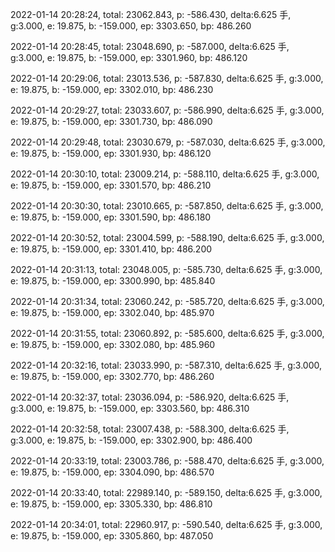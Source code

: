 2022-01-14 20:28:24, total: 23062.843, p: -586.430, delta:6.625 手, g:3.000, e: 19.875, b: -159.000, ep: 3303.650, bp: 486.260

2022-01-14 20:28:45, total: 23048.690, p: -587.000, delta:6.625 手, g:3.000, e: 19.875, b: -159.000, ep: 3301.960, bp: 486.120

2022-01-14 20:29:06, total: 23013.536, p: -587.830, delta:6.625 手, g:3.000, e: 19.875, b: -159.000, ep: 3302.010, bp: 486.230

2022-01-14 20:29:27, total: 23033.607, p: -586.990, delta:6.625 手, g:3.000, e: 19.875, b: -159.000, ep: 3301.730, bp: 486.090

2022-01-14 20:29:48, total: 23030.679, p: -587.030, delta:6.625 手, g:3.000, e: 19.875, b: -159.000, ep: 3301.930, bp: 486.120

2022-01-14 20:30:10, total: 23009.214, p: -588.110, delta:6.625 手, g:3.000, e: 19.875, b: -159.000, ep: 3301.570, bp: 486.210

2022-01-14 20:30:30, total: 23010.665, p: -587.850, delta:6.625 手, g:3.000, e: 19.875, b: -159.000, ep: 3301.590, bp: 486.180

2022-01-14 20:30:52, total: 23004.599, p: -588.190, delta:6.625 手, g:3.000, e: 19.875, b: -159.000, ep: 3301.410, bp: 486.200

2022-01-14 20:31:13, total: 23048.005, p: -585.730, delta:6.625 手, g:3.000, e: 19.875, b: -159.000, ep: 3300.990, bp: 485.840

2022-01-14 20:31:34, total: 23060.242, p: -585.720, delta:6.625 手, g:3.000, e: 19.875, b: -159.000, ep: 3302.040, bp: 485.970

2022-01-14 20:31:55, total: 23060.892, p: -585.600, delta:6.625 手, g:3.000, e: 19.875, b: -159.000, ep: 3302.080, bp: 485.960

2022-01-14 20:32:16, total: 23033.990, p: -587.310, delta:6.625 手, g:3.000, e: 19.875, b: -159.000, ep: 3302.770, bp: 486.260

2022-01-14 20:32:37, total: 23036.094, p: -586.920, delta:6.625 手, g:3.000, e: 19.875, b: -159.000, ep: 3303.560, bp: 486.310

2022-01-14 20:32:58, total: 23007.438, p: -588.300, delta:6.625 手, g:3.000, e: 19.875, b: -159.000, ep: 3302.900, bp: 486.400

2022-01-14 20:33:19, total: 23003.786, p: -588.470, delta:6.625 手, g:3.000, e: 19.875, b: -159.000, ep: 3304.090, bp: 486.570

2022-01-14 20:33:40, total: 22989.140, p: -589.150, delta:6.625 手, g:3.000, e: 19.875, b: -159.000, ep: 3305.330, bp: 486.810

2022-01-14 20:34:01, total: 22960.917, p: -590.540, delta:6.625 手, g:3.000, e: 19.875, b: -159.000, ep: 3305.860, bp: 487.050